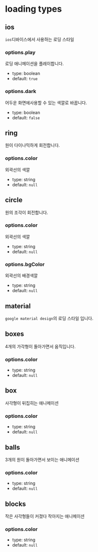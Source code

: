 # loading types

## ios

`ios`디바이스에서 사용하는 로딩 스타일

### options.play

로딩 애니메이션을 플레이합니다.

- type: boolean
- default: `true`

### options.dark

어두운 화면에사용할 수 있는 색깔로 바꿉니다.

- type: boolean
- default: `false`


## ring

원이 다이나믹하게 회전합니다.

### options.color

외곽선의 색깔

- type: string
- default: `null`


## circle

원의 조각이 회전합니다.

### options.color

외곽선의 색깔

- type: string
- default: `null`

### options.bgColor

외곽선의 배경색깔

- type: string
- default: `null`


## material

`google material design`의 로딩 스타일 입니다.


## boxes

4개의 가각형이 돌아가면서 움직입니다.

### options.color

- type: string
- default: `null`


## box

사각형이 뒤집히는 애니메이션

### options.color

- type: string
- default: `null`


## balls

3개의 원이 돌아가면서 보이는 애니메이션

### options.color

- type: string
- default: `null`


## blocks

작은 사각형들이 커졌다 작아지는 애니메이션

### options.color

- type: string
- default: `null`
